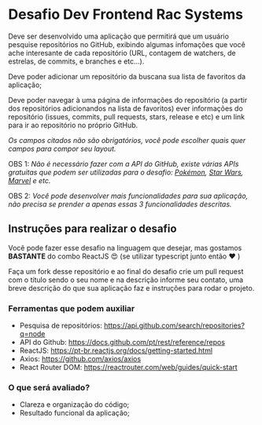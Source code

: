 # Desafio Dev Frontend Rac Systems

Deve ser desenvolvido uma aplicação que permitirá que um usuário pesquise repositórios no GitHub, exibindo algumas infomações que você ache interesante de cada repositório (URL, contagem de watchers, de estrelas, de commits, e branches e etc...).
 
Deve poder adicionar um repositório da buscana sua lista de favoritos da aplicação;

Deve poder navegar à uma página de informações do repositório (a partir dos repositórios adicionandos na lista de favoritos) ever informações do repositório (issues, commits, pull requests, stars, release e etc) e um link para ir ao repositório no próprio GitHub.

_Os campos citados não são obrigatórios, você pode escolher quais quer campos para compor seu layout._

OBS 1: _Não é necessário fazer com a API do GitHub, existe várias APIs gratuitas que podem ser utilizadas para o desafio: [Pokémon](https://pokeapi.co/), [Star Wars](https://swapi.dev/), [Marvel](https://developer.marvel.com/) e etc._

OBS 2: _Você pode desenvolver mais funcionalidades para sua aplicação, não precisa se prender a apenas essas 3 funcionalidades descritas._

## Instruções para realizar o desafio
Você pode fazer esse desafio na linguagem que desejar, mas gostamos <b>BASTANTE</b> do combo ReactJS 😍  (se utilizar typescript junto então ❤️ )

Faça um fork desse repositório e ao final do desafio crie um pull request com o título sendo o seu nome e na descrição informe seu contato, uma breve descrição do que sua aplicação faz e instruções para rodar o projeto.

### Ferramentas que podem auxiliar
- Pesquisa de repositórios: https://api.github.com/search/repositories?q=node 
- API do Github: https://docs.github.com/pt/rest/reference/repos
- ReactJS: https://pt-br.reactjs.org/docs/getting-started.html
- Axios: https://github.com/axios/axios
- React Router DOM: https://reactrouter.com/web/guides/quick-start

### O que será avaliado?
- Clareza e organização do código;
- Resultado funcional da aplicação;
